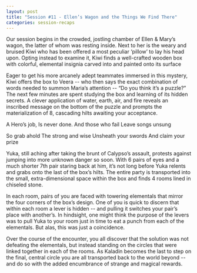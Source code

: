 ```yaml
---
layout: post
title: "Session #11 - Ellen’s Wagon and the Things We Find There"
categories: session-recaps
---
```

Our session begins in the crowded, jostling chamber of Ellen & Mary’s wagon, the latter of whom was resting inside. Next to her is the weary and bruised Kiwi who has been offered a most peculiar ‘pillow’ to lay his head upon. Opting instead to examine it, Kiwi finds a well-crafted wooden box with colorful, elemental insignia carved into and painted onto its surface

Eager to get his more arcanely adept teammates immersed in this mystery, Kiwi offers the box to Veera -- who then says the exact combination of words needed to summon Maria’s attention -- “Do you think it’s a puzzle?” The next few minutes are spent studying the box and learning of its hidden secrets. A clever application of water, earth, air, and fire reveals an inscribed message on the bottom of the puzzle and prompts the materialization of 8, cascading hilts awaiting your acceptance. 

A Hero’s job,
Is never done.
And those who fail
Leave songs unsung

So grab ahold
The strong and wise
Unsheath your swords
And claim your prize

Yuka, still aching after taking the brunt of Calypso’s assault, protests against jumping into more unknown danger so soon. With 6 pairs of eyes and a much shorter 7th pair staring back at him, it’s not long before Yuka relents and grabs onto the last of the box’s hilts. The entire party is transported into the small, extra-dimensional space within the box and finds 4 rooms lined in chiseled stone. 

In each room, pairs of you are faced with towering elementals that mirror the four corners of the box’s design. One of you is quick to discern that within each room a lever is hidden -- and pulling it switches your pair’s place with another’s. In hindsight, one might think the purpose of the levers was to pull Yuka to your room just in time to eat a punch from each of the elementals. But alas, this was just a coincidence. 

Over the course of the encounter, you all discover that the solution was not defeating the elementals, but instead standing on the circles that were linked together in each of the rooms. As Kaladin becomes the last to step on the final, central circle you are all transported back to the world beyond -- and do so with the added encumbrance of strange and magical rewards. 
